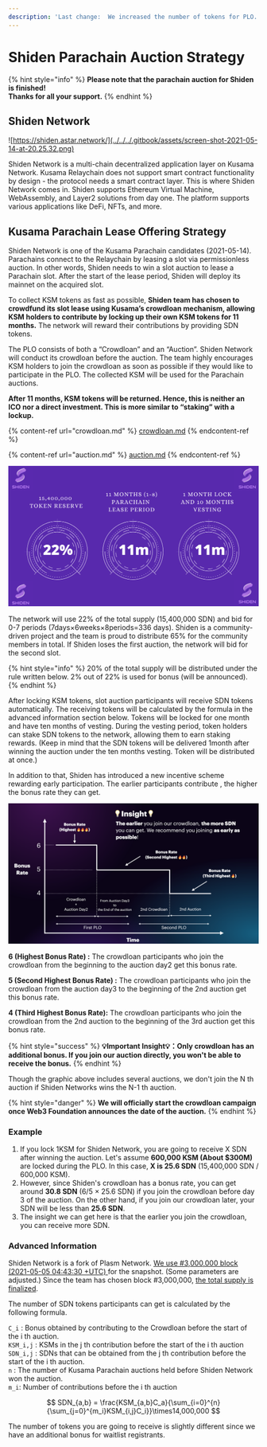 ```yaml
---
description: 'Last change:  We increased the number of tokens for PLO.'
---
```


# Shiden Parachain Auction Strategy

{% hint style="info" %}
**Please note that the parachain auction for Shiden is finished!**\
**Thanks for all your support.**
{% endhint %}

## Shiden Network

![https://shiden.astar.network/](../../../.gitbook/assets/screen-shot-2021-05-14-at-20.25.32.png)

Shiden Network is a multi-chain decentralized application layer on Kusama Network. Kusama Relaychain does not support smart contract functionality by design - the protocol needs a smart contract layer. This is where Shiden Network comes in. Shiden supports Ethereum Virtual Machine, WebAssembly, and Layer2 solutions from day one. The platform supports various applications like DeFi, NFTs, and more.

## Kusama Parachain Lease Offering Strategy

Shiden Network is one of the Kusama Parachain candidates (2021-05-14). Parachains connect to the Relaychain by leasing a slot via permissionless auction. In other words, Shiden needs to win a slot auction to lease a Parachain slot. After the start of the lease period, Shiden will deploy its mainnet on the acquired slot.

To collect KSM tokens as fast as possible, **Shiden team has chosen to crowdfund its slot lease using Kusama’s crowdloan mechanism, allowing KSM holders to contribute by locking up their own KSM tokens for 11 months.** The network will reward their contributions by providing SDN tokens.

The PLO consists of both a “Crowdloan” and an “Auction”. Shiden Network will conduct its crowdloan before the auction. The team highly encourages KSM holders to join the crowdloan as soon as possible if they would like to participate in the PLO. The collected KSM  will be used for the Parachain auctions.&#x20;

**After 11 months, KSM tokens will be returned. Hence, this is neither an ICO nor a direct investment. This is more similar to “staking” with a lockup.**&#x20;

{% content-ref url="crowdloan.md" %}
[crowdloan.md](crowdloan.md)
{% endcontent-ref %}

{% content-ref url="auction.md" %}
[auction.md](auction.md)
{% endcontent-ref %}

![](../../../.gitbook/assets/screen-shot-2021-05-20-at-23.43.54.png)

The network will use 22% of the total supply (15,400,000 SDN) and bid for 0-7 periods (7days×6weeks×8periods=336 days). Shiden is a community-driven project and the team is proud to distribute 65% for the community members in total. If Shiden loses the first auction, the network will bid for the second slot.

{% hint style="info" %}
20% of the total supply will be distributed under the rule written below. 2% out of 22% is used for bonus (will be announced).‌
{% endhint %}

After locking KSM tokens, slot auction participants will receive SDN tokens automatically. The receiving tokens will be calculated by the formula in the advanced information section below. Tokens will be locked for one month and have ten months of vesting. During the vesting period, token holders can stake SDN tokens to the network, allowing them to earn staking rewards. (Keep in mind that the SDN tokens will be delivered 1month after winning the auction under the ten months vesting. Token will be distributed at once.)‌

In addition to that, Shiden has introduced a new incentive scheme rewarding early participation. The earlier participants contribute , the higher the bonus rate they can get.

![](../../../.gitbook/assets/screen-shot-2021-05-20-at-1.07.22.png)

**6 (Highest Bonus Rate) :** The crowdloan participants who join the crowdloan from the beginning to the auction day2 get this bonus rate.

**5 (Second Highest Bonus Rate) :** The crowdloan participants who join the crowdloan from the auction day3 to the beginning of the 2nd auction get this bonus rate.

**4 (Third Highest Bonus Rate):** The crowdloan participants who join the crowdloan from the 2nd auction to the beginning of the 3rd auction get this bonus rate.

{% hint style="success" %}
**💡Important  Insight💡：Only crowdloan has an additional bonus. If you join our auction directly, you won't be able to receive the bonus.**&#x20;
{% endhint %}

Though the graphic above includes several auctions, we don't join the N th auction if Shiden Networks wins the N-1 th auction. &#x20;

{% hint style="danger" %}
**We will officially start the crowdloan campaign once Web3 Foundation announces the date of the auction.**
{% endhint %}

### Example

1. If you lock 1KSM for Shiden Network, you are going to receive X SDN after winning the auction. Let's assume **600,000 KSM (About $300M)** are locked during the PLO. In this case, **X is 25.6 SDN** (15,400,000 SDN / 600,000 KSM). &#x20;
2. However, since Shiden's crowdloan has a bonus rate, you can get around  **30.8 SDN** (6/5 × 25.6 SDN)  if you join the crowdloan before day 3 of the auction. On the other hand, if you join our crowdloan later, your SDN will be less than **25.6 SDN**.
3. The insight we can get here is that the earlier you join the crowdloan, you can receive more SDN.&#x20;

### Advanced Information

Shiden Network is a fork of Plasm Network. [We use #3,000,000 block (2021-05-05 04:43:30 +UTC) ](https://plasm.subscan.io/block/3000000) for the snapshot. (Some parameters are adjusted.)  Since the team has chosen block #3,000,000, [the total supply is finalized](https://forum.plasmnet.io/t/finalizing-shidens-parameters-for-the-launch/1198).&#x20;

The number of SDN tokens participants can get is calculated by the following formula.

`C_i` : Bonus obtained by contributing to the Crowdloan before the start of the i th auction.\
`KSM_i,j` : KSMs in the j th contribution before the start of the i th auction\
`SDN_i,j` : SDNs that can be obtained from the j th contribution before the start of the i th auction.\
`n` : The number of Kusama Parachain auctions held before Shiden Network won the auction.\
`m_i`: Number of contributions before the i th auction

$$
SDN_{a,b} = \frac{KSM_{a,b}C_a}{\sum_{i=0}^{n}{\sum_{j=0}^{m_i}KSM_{i,j}C_i}}\times14,000,000
$$

The number of tokens you are going to receive is slightly different since we have an additional bonus for waitlist registrants.
